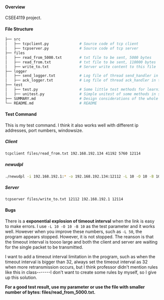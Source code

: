 #### Overview

CSEE4119 project.

#### File Structure

```bash
├── src					 
│   ├── tcpclient.py              # Source code of tcp client
│   ├── tcpserver.py			  # Source code of tcp server
├── files							
│   ├── read_from_5000.txt		  # txt file to be sent, 5000 bytes
│   ├── read_from.txt			  # txt file to be sent, 110000 bytes
│   ├── write_to.txt			  # Server write content to this file
├── logger
│   ├── send_logger.txt			  # Log file of thread send_handler in tcpclient.py
│   ├── ack_logger.txt			  # Log file of thread ack_handler in tcpclient.py
├── test
│   ├── test.py					  # Some little test methods for learning, you can ignore it.
│   ├── unitest.py				  # Simple unitest of some methods in src/, you can ignore it.
├── SUMMARY.md				 	  # Design considerations of the whole program
└── README.md				      # README	
```

#### Test Command

This is my test command. I think it also works well with different ip addresses, port numbers, windowsize. 

##### Client

```bash
tcpclient files/read_from.txt 192.168.192.134 41192 5760 12114
```

##### newudpl

```bash
./newudpl -i 192.168.192.1:* -o 192.168.192.134:12112 -L 10 -O 10 -B 10
```

##### Server

```
tcpserver files/write_to.txt 12112 192.168.192.1 12114
```

#### Bugs

There is a **exponential explosion of timeout interval** when the link is easy to make errors. I use `-L 10 -O 10 -B 10` as the test parameter and it works well. However when you improve these numbers, such as `-L 50`, the program appears stopped. However, it is not stopped. The reanson is that the timeout interval is toooo large and both the client and server are waiting for the single packet to be transmitted.

I want to add a timeout interval limitation in the program, such as when the  timeout interval is bigger than 32, always set the timeout interval as 32 when more retransmission occurs, but I think professor didn't mention rules like this in class-------I don't want to create some rules by myself, so I give up this solution. 

**For a good test result, use my parameter or use the file with smaller number of bytes: files/read_from_5000.txt.**

#### 
